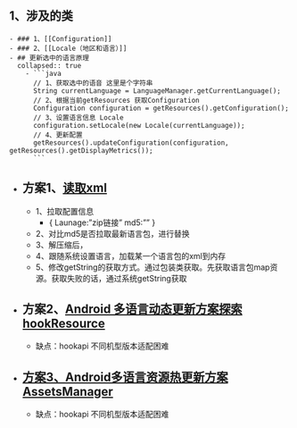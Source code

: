 ## 1、涉及的类
	- ### 1、[[Configuration]]
	- ### 2、[[Locale（地区和语言）]]
	- ## 更新选中的语言原理
	  collapsed:: true
		- ```java
		  // 1、获取选中的语音 这里是个字符串
		  String currentLanguage = LanguageManager.getCurrentLanguage();
		  // 2、根据当前getResources 获取Configuration
		  Configuration configuration = getResources().getConfiguration();
		  // 3、设置语言信息 Locale
		  configuration.setLocale(new Locale(currentLanguage));
		  // 4、更新配置
		  getResources().updateConfiguration(configuration, getResources().getDisplayMetrics());
		  ```
- ## 方案1、[读取xml](https://github.com/LinXueyuanStdio/MLang?tab=readme-ov-file)
	- 1、拉取配置信息
		- {
		  Launage:”zip链接”
		  md5:””
		  }
	- 2、对比md5是否拉取最新语言包，进行替换
	- 3、解压缩后，
	- 4、跟随系统设置语言，加载某一个语言包的xml到内存
	- 5、修改getString的获取方式。通过包装类获取。先获取语言包map资源。获取失败的话，通过系统getString获取
- ## 方案2、[Android 多语言动态更新方案探索hookResource](https://mp.weixin.qq.com/s/jG8rAjQ8QAOmViiQ33SuEg)
	- 缺点：hookapi 不同机型版本适配困难
- ## [方案3、Android多语言资源热更新方案AssetsManager](https://blog.csdn.net/adayabetter/article/details/127279050)
	- 缺点：hookapi 不同机型版本适配困难